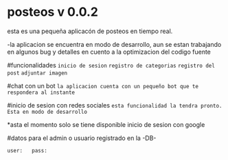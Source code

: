 # posteos v 0.0.2
esta es una pequeña aplicacón de posteos en tiempo real.

-la aplicacion se encuentra en modo de desarrollo, aun se estan trabajando en algunos bug y detalles en cuento a la optimizacion del
codigo fuente

#funcionalidades
 `inicio de sesion`
 `registro de categorias`
 `registro del post`
 `adjuntar imagen`

#chat con un bot
 `la aplicacion cuenta con un pequeño bot que te respondera al instante`

#inicio de sesion con redes sociales
 `esta funcionalidad la tendra pronto. Esta en modo de desarrollo` 

  *asta el momento solo se tiene disponible inicio de sesion con google

#datos para el admin o usuario registrado en la -DB-

 `user:   pass: `
